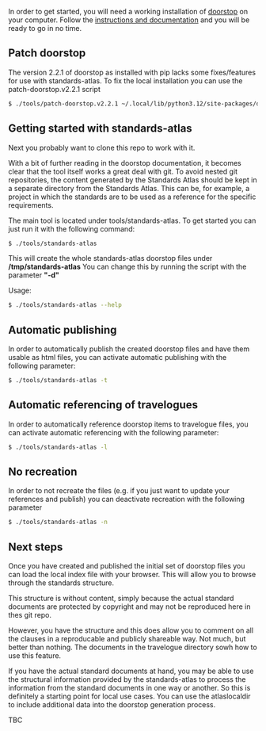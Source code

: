 In order to get started, you will need a working installation of [doorstop](https://github.com/doorstop-dev/doorstop) on your computer. Follow the [instructions and documentation](https://doorstop.readthedocs.io/en/latest/) and you will be ready to go in no time.


## Patch doorstop
The version 2.2.1 of doorstop as installed with pip lacks some fixes/features for use with standards-atlas.
To fix the local installation you can use the patch-doorstop.v2.2.1 script

```sh
$ ./tools/patch-doorstop.v2.2.1 ~/.local/lib/python3.12/site-packages/doorstop
```

## Getting started with standards-atlas

Next you probably want to clone this repo to work with it.

With a bit of further reading in the doorstop documentation, it becomes clear that the tool itself works a great deal with git. To avoid nested git repositories, the content generated by the Standards Atlas should be kept in a separate directory from the Standards Atlas. This can be, for example, a project in which the standards are to be used as a reference for the specific requirements.

The main tool is located under tools/standards-atlas.
To get started you can just run it with the following command:
```sh
$ ./tools/standards-atlas
```
This will create the whole standards-atlas doorstop files under **/tmp/standards-atlas**
You can change this by running the script with the parameter **"-d"**

Usage:
```sh
$ ./tools/standards-atlas --help
```

## Automatic publishing
In order to automatically publish the created doorstop files and have them usable as html files, you can activate automatic publishing with the following parameter:
```sh
$ ./tools/standards-atlas -t
```
## Automatic referencing of travelogues
In order to automatically reference doorstop items to travelogue files, you can activate automatic referencing with the following parameter:
```sh
$ ./tools/standards-atlas -l
```

## No recreation
In order to not recreate the files (e.g. if you just want to update your references and publish) you can deactivate recreation with the following parameter
```sh
$ ./tools/standards-atlas -n
```

## Next steps

Once you have created and published the initial set of doorstop files you can load the local index file with your browser. This will allow you to browse through the standards structure.

This structure is without content, simply because the actual standard documents are protected by copyright and may not be reproduced here in thes git repo.

However, you have the structure and this does allow you to comment on all the clauses in a reproducable and publicly shareable way. Not much, but better than nothing. The documents in the travelogue directory sowh how to use this feature.

If you have the actual standard documents at hand, you may be able to use the structural information provided by the standards-atlas to process the information from the standard documents in one way or another. So this is definitely a starting point for local use cases. You can use the atlaslocaldir to include additional data into the doorstop generation process.

TBC

